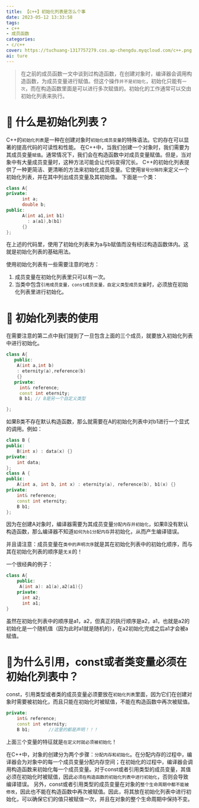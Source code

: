 ```yaml
---
title: 【c++】初始化列表是怎么个事
date: 2023-05-12 13:33:58
tags:
- c++
- 成员函数
categories: 
- c/c++
cover: https://tuchuang-1317757279.cos.ap-chengdu.myqcloud.com/c++.png 
ai: ture
---
```


> 在之前的成员函数一文中谈到过构造函数，在创建对象时，编译器会调用构造函数，为成员变量进行赋值。但这个操作`并不是初始化`，初始化只能有`一次`，而在构造函数里面是可以进行多次赋值的。初始化的工作通常可以交由初始化列表来执行。


# :closed_book:	什么是初始化列表？

C++的`初始化列表`是一种在创建对象时`初始化成员变量`的特殊语法。它的存在可以显著的提高代码的可读性和性能。
在C++中，当我们创建一个对象时，我们需要为其成员变量`赋值`。通常情况下，我们会在构造函数中对成员变量赋值。但是，当对象中有大量成员变量时，这种方法可能会让代码变得冗长。
C++的初始化列表提供了一种更简洁、更清晰的方法来初始化成员变量。它使用`冒号分隔符`来定义一个初始化列表，并在其中列出成员变量及其初始值。
下面是一个类：
```c++
class A{
private:
      int a;
      double b;
public:
      A(int a1,int b1)
        : a(a1),b(b1)
      {}
};
```

在上述的代码里，使用了初始化列表来为a与b赋值而没有经过构造函数体内。这就是初始化列表的基础用法。

使用初始化列表有一些需要注意的地方：
1. 成员变量在初始化列表里只可以有一次。
2. 当类中包含`引用成员变量，const成员变量，自定义类型成员变量`时，必须放在初始化列表里进行初始化。

# :green_book: 初始化列表的使用

在需要注意的第二点中我们提到了一旦包含上面的三个成员，就要放入初始化列表中进行初始化。
```c++
class A{
   public:
    A(int a,int b)
    : eternity(a),reference(b)
    {} 
   private:
     int& reference;
     const int eternity;
     B b1; // B是另一个自定义类型

};
```
如果B类不存在默认构造函数，那么就需要在A的初始化列表中对b1进行一个显式的调用。例如：
```c++
class B {
public:
    B(int x) : data(x) {}
private:
    int data;
};
class A {
public:
    A(int a, int b, int x) : eternity(a), reference(b), b1(x) {}
private:
    int& reference;
    const int eternity;
    B b1;
};
```
因为在创建A对象时，编译器需要为其成员变量`分配内存并初始化`，如果B没有默认构造函数，那么编译器不知道`如何为b1分配内存`并初始化，从而产生编译错误。

并且请注意：成员变量在`类中的声明次序`就是其在初始化列表中的初始化顺序，而与其在初始化列表的顺序是`无关`的！

一个很经典的例子：
```c++
class A{
    public: 
     A(int a): a1(a),a2(a1){}
    private:  
      int a2;
      int a1;
}
```

虽然在初始化列表中的顺序是a1，a2，但真正的执行顺序是a2，a1，也就是a2的初始化是一个随机值（因为此时a1就是随机的），在a2初始化完成之后a1才会被a赋值。

# :orange_book:为什么引用，const或者类变量必须在初始化列表中？

const，引用类型或者类的成员变量必须要放在`初始化列表`里面，因为它们在创建对象时需要被初始化，而且只能在初始化时被赋值，不能在构造函数中再次被赋值。

```c++
private:
    int& reference;
    const int eternity;
    B b1;       //这里的都是声明！！！
```
上面三个变量的特征就是`在定义时就必须被初始化`！

在C++中，对象的创建分为两个步骤：`分配内存和初始化`。在分配内存的过程中，编译器会为对象中的每一个成员变量分配内存空间；在初始化的过程中，编译器会调用构造函数来初始化每一个成员变量。对于const或者引用类型的成员变量，其值必须在初始化时被赋值，因此`必须在构造函数的初始化列表中进行初始化`，否则会导致编译错误。
另外，const或者引用类型的成员变量在对象的`整个生命周期中都不能被修改`，因此也不能在构造函数中再次被赋值。因此，将其放在初始化列表中进行初始化，可以确保它们的值只被赋值一次，并且在对象的整个生命周期中保持不变。